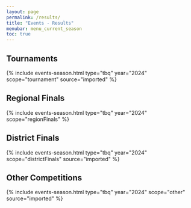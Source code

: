```yaml
---
layout: page
permalink: /results/
title: "Events - Results"
menubar: menu_current_season
toc: true
---
```


## Tournaments

{% include events-season.html type="tbq" year="2024" scope="tournament" source="imported" %}

## Regional Finals

{% include events-season.html type="tbq" year="2024" scope="regionFinals" %}

## District Finals

{% include events-season.html type="tbq" year="2024" scope="districtFinals" source="imported" %}

## Other Competitions

{% include events-season.html type="tbq" year="2024" scope="other" source="imported" %}
